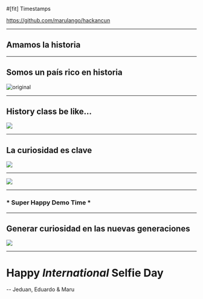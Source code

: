 #[fit] Timestamps

https://github.com/marulango/hackancun

---

## Amamos la historia

---

## Somos un país rico en historia
![original](http://i.giphy.com/TN0kjxBsz3iXm.gif)

---

## History class be like…

![](http://i.giphy.com/11QhDjECWTqyU8.gif)

---

## La **curiosidad** es **clave**
![](http://i.giphy.com/FX42xrTsBQBoI.gif)

---

![](http://f.cl.ly/items/1v293u382I412J45173s/Screen%20Shot%202016-06-21%20at%202.37.23%20PM.png)

---

### * Super Happy Demo Time * 

---

## Generar curiosidad en las nuevas generaciones

![](http://i.giphy.com/xT77XGRCkgX6urqmY0.gif)


---

# Happy *International* Selfie Day
-- Jeduan, Eduardo & Maru

